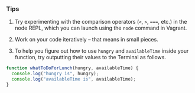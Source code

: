 ### Tips

1. Try experimenting with the comparison operators (`<`, `>`, `===`, etc.) in the node REPL, which you can launch using the `node` command in Vagrant.

2. Work on your code iteratively – that means in small pieces.

3. To help you figure out how to use `hungry` and `availableTime` inside your function, try outputting their values to the Terminal as follows.

```javascript
function whatToDoForLunch(hungry, availableTime) {
  console.log("hungry is", hungry);
  console.log("availableTime is", availableTime);
}
```